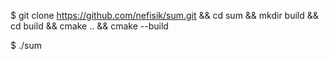 $ git clone https://github.com/nefisik/sum.git && cd sum && mkdir build && cd build && cmake .. && cmake --build

$ ./sum
